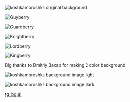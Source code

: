 <img src="2.png" alt="koshkamoroshka original background"><br>

<img src="5.png" alt="Guyberry"><br>

<img src="КЛУБНИЧКА.png" alt="Guardberry"><br>

<img src="КРЫЖОВНИЧЕК.png" alt="Knightberry"><br>

<img src="ЕЖЕВИЧКА4.png" alt="Lordberry"><br>

<img src="МОРОШЕЧКА.png" alt="Kingberry"><br>

Big thanks to Dmitriy 3axap for making 2 color background

<img src="tg_bg-01.png" alt="koshkamoroshka background image light"><br>

<img src="tg_bg-02.png" alt="koshkamoroshka background image dark"><br>

<a href="tg_bg.ai">tg_bg.ai</a><br>
